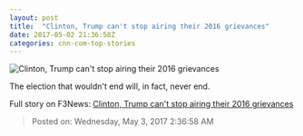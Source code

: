 ```yaml
---
layout: post
title:  "Clinton, Trump can't stop airing their 2016 grievances"
date: 2017-05-02 21:36:58Z
categories: cnn-com-top-stories
---
```


![Clinton, Trump can't stop airing their 2016 grievances](http://i2.cdn.cnn.com/cnnnext/dam/assets/170502155234-03-hrc-amanpour-0502-super-tease.jpg)

The election that wouldn't end will, in fact, never end.


Full story on F3News: [Clinton, Trump can't stop airing their 2016 grievances](http://www.f3nws.com/n/W4YsX)

> Posted on: Wednesday, May 3, 2017 2:36:58 AM
